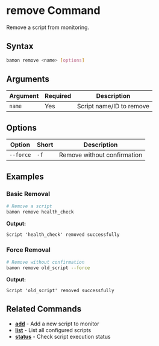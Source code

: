 # remove Command

Remove a script from monitoring.

## Syntax

```bash
bamon remove <name> [options]
```

## Arguments

| Argument | Required | Description |
|----------|----------|-------------|
| `name` | Yes | Script name/ID to remove |

## Options

| Option | Short | Description |
|--------|-------|-------------|
| `--force` | `-f` | Remove without confirmation |

## Examples

### Basic Removal

```bash
# Remove a script
bamon remove health_check
```

**Output:**
```
Script 'health_check' removed successfully
```

### Force Removal

```bash
# Remove without confirmation
bamon remove old_script --force
```

**Output:**
```
Script 'old_script' removed successfully
```

## Related Commands

- **[add](add.md)** - Add a new script to monitor
- **[list](list.md)** - List all configured scripts
- **[status](status.md)** - Check script execution status
